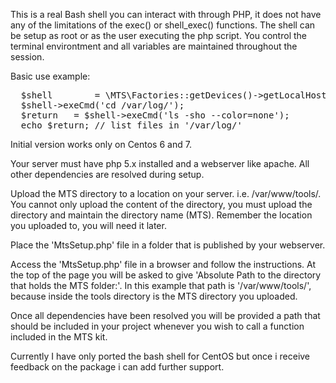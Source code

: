 This is a real Bash shell you can interact with through PHP, it does not have any of the limitations of the exec() or shell_exec() functions. The shell can be setup as root or as the user executing the php script. You control the terminal environtment and all variables are maintained throughout the session.

Basic use example:

<pre>
  $shell		= \MTS\Factories::getDevices()->getLocalHost()->getShell('bash', true);
  $shell->exeCmd('cd /var/log/');
  $return	= $shell->exeCmd('ls -sho --color=none');
  echo $return; // list files in '/var/log/'
</pre>
Initial version works only on Centos 6 and 7.

Your server must have php 5.x installed and a webserver like apache. All other dependencies are resolved during setup.

Upload the MTS directory to a location on your server. i.e. /var/www/tools/. 
You cannot only upload the content of the directory, you must upload the directory and maintain the directory name (MTS).
Remember the location you uploaded to, you will need it later.

Place the 'MtsSetup.php' file in a folder that is published by your webserver.

Access the 'MtsSetup.php' file in a browser and follow the instructions. 
At the top of the page you will be asked to give 'Absolute Path to the directory that holds the MTS folder:'.
In this example that path is '/var/www/tools/', because inside the tools directory is the MTS directory you uploaded.

Once all dependencies have been resolved you will be provided a path that should be included in your
project whenever you wish to call a function included in the MTS kit.

Currently I have only ported the bash shell for CentOS but once i receive feedback on the package i can add further support.
